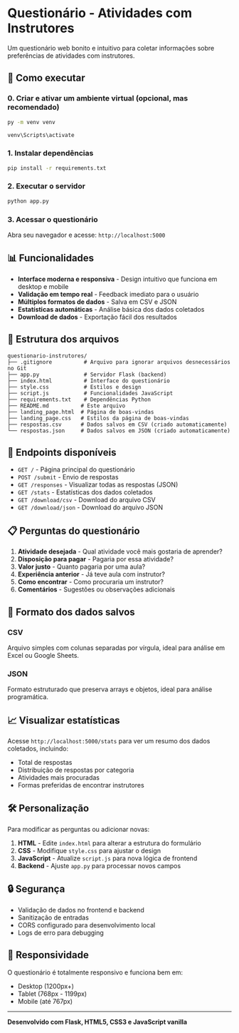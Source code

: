 # Questionário - Atividades com Instrutores

Um questionário web bonito e intuitivo para coletar informações sobre preferências de atividades com instrutores.

## 🚀 Como executar

### 0. Criar e ativar um ambiente virtual (opcional, mas recomendado)
```bash
py -m venv venv
```
```bash
venv\Scripts\activate
```

### 1. Instalar dependências
```bash
pip install -r requirements.txt
```

### 2. Executar o servidor
```bash
python app.py
```

### 3. Acessar o questionário
Abra seu navegador e acesse: `http://localhost:5000`

## 📊 Funcionalidades

- **Interface moderna e responsiva** - Design intuitivo que funciona em desktop e mobile
- **Validação em tempo real** - Feedback imediato para o usuário
- **Múltiplos formatos de dados** - Salva em CSV e JSON
- **Estatísticas automáticas** - Análise básica dos dados coletados
- **Download de dados** - Exportação fácil dos resultados

## 📁 Estrutura dos arquivos

```
questionario-instrutores/
├── .gitignore          # Arquivo para ignorar arquivos desnecessários no Git
├── app.py              # Servidor Flask (backend)
├── index.html          # Interface do questionário
├── style.css           # Estilos e design
├── script.js           # Funcionalidades JavaScript
├── requirements.txt    # Dependências Python
├── README.md          # Este arquivo
├── landing_page.html  # Página de boas-vindas
├── landing_page.css   # Estilos da página de boas-vindas
├── respostas.csv      # Dados salvos em CSV (criado automaticamente)
└── respostas.json     # Dados salvos em JSON (criado automaticamente)
```

## 🔗 Endpoints disponíveis

- `GET /` - Página principal do questionário
- `POST /submit` - Envio de respostas
- `GET /responses` - Visualizar todas as respostas (JSON)
- `GET /stats` - Estatísticas dos dados coletados
- `GET /download/csv` - Download do arquivo CSV
- `GET /download/json` - Download do arquivo JSON

## 📋 Perguntas do questionário

1. **Atividade desejada** - Qual atividade você mais gostaria de aprender?
2. **Disposição para pagar** - Pagaria por essa atividade?
3. **Valor justo** - Quanto pagaria por uma aula?
4. **Experiência anterior** - Já teve aula com instrutor?
5. **Como encontrar** - Como procuraria um instrutor?
6. **Comentários** - Sugestões ou observações adicionais

## 💾 Formato dos dados salvos

### CSV
Arquivo simples com colunas separadas por vírgula, ideal para análise em Excel ou Google Sheets.

### JSON
Formato estruturado que preserva arrays e objetos, ideal para análise programática.

## 📈 Visualizar estatísticas

Acesse `http://localhost:5000/stats` para ver um resumo dos dados coletados, incluindo:
- Total de respostas
- Distribuição de respostas por categoria
- Atividades mais procuradas
- Formas preferidas de encontrar instrutores

## 🛠️ Personalização

Para modificar as perguntas ou adicionar novas:

1. **HTML** - Edite `index.html` para alterar a estrutura do formulário
2. **CSS** - Modifique `style.css` para ajustar o design
3. **JavaScript** - Atualize `script.js` para nova lógica de frontend
4. **Backend** - Ajuste `app.py` para processar novos campos

## 🔒 Segurança

- Validação de dados no frontend e backend
- Sanitização de entradas
- CORS configurado para desenvolvimento local
- Logs de erro para debugging

## 📱 Responsividade

O questionário é totalmente responsivo e funciona bem em:
- Desktop (1200px+)
- Tablet (768px - 1199px)
- Mobile (até 767px)

---

**Desenvolvido com Flask, HTML5, CSS3 e JavaScript vanilla**

